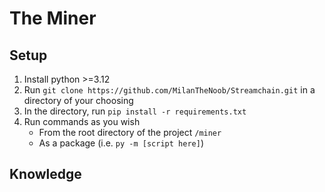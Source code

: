 # The Miner
## Setup

1. Install python >=3.12
2. Run `git clone https://github.com/MilanTheNoob/Streamchain.git` in a directory of your choosing
3. In the directory, run `pip install -r requirements.txt`
4. Run commands as you wish
    - From the root directory of the project `/miner`
    - As a package (i.e. `py -m [script here]`)
## Knowledge
